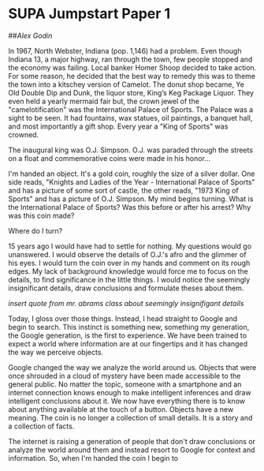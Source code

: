 SUPA Jumpstart Paper 1
========================
##_Alex Godin_

In 1967, North Webster, Indiana (pop. 1,146) had a problem. Even though
Indiana 13, a major highway, ran through the town, few people stopped
and the economy was failing. Local banker Homer Shoop decided to take
action. For some reason, he decided that the best way to remedy this was
to theme the town into a kitschey version of Camelot. The donut shop
became, Ye Old Double Dip and Dunk, the liquor store, King’s Keg Package
Liquor. They even held a yearly mermaid fair but, the crown jewel of the
"camelotification" was the International Palace of Sports. The Palace
was a sight to be seen. It had fountains, wax statues, oil
paintings, a banquet hall, and most importantly a gift shop. Every year
a "King of Sports" was crowned.

The inaugural king was O.J. Simpson. O.J. was paraded through the
streets on a float and commemorative coins were made in his honor...


I'm handed an object. It's a gold coin, roughly the size of a silver
dollar.  One side reads, "Knights and Ladies of the Year - International
Palace of Sports" and has a picture of some sort of castle, the other
reads, "1973 King of Sports" and has a picture of O.J. Simpson. My mind
begins turning. What is the International Palace of Sports? Was this
before or after his arrest? Why was this coin made?

Where do I turn?

15 years ago I would have had to settle for nothing. My questions would
go unanswered. I would observe the details of O.J.'s afro and the
glimmer of his eyes. I would turn the coin over in my hands and comment
on its rough edges. My lack of background knowledge would force me to
focus on the details, to find significance in the little things. I would
notice the seemingly insignificant details, draw conclusions and
formulate theses about them.

*insert quote from mr. abrams class about seemingly insignifigant details*

Today, I gloss over those things. Instead, I head straight to Google and
begin to search. This instinct is something new, something my
generation, the Google generation, is the first to experience. We have
been trained to expect a world where information are at our fingertips and
it has changed the way we perceive objects.

Google changed the way we analyze the world around us. Objects that were
once shrouded in a cloud of mystery have been made accessible to the
general public. No matter the topic, someone with a smartphone and an
internet connection knows enough to make intelligent inferences and draw
intelligent conclusions about it. We now have everything there is to
know about anything available at the touch of a button. Objects have a
new meaning. The coin is no longer a collection of small details.  It is
a story and a collection of facts.

The internet is raising a generation of people that don't draw
conclusions or analyze the world around them and instead resort to
Google for context and information. So, when I'm handed the coin I begin
to
